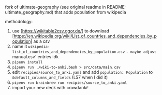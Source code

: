 fork of ultimate-geography (see original readme in
README-ultimate_geography.md) that adds population from wikipedia

methodology:

1. use [https://wikitable2csv.ggor.de/] to download
[https://en.wikipedia.org/wiki/List_of_countries_and_dependencies_by_population]
as a csv
1. name it `wikipedia-list_of_countries_and_dependencies_by_population.csv`
`. maybe adjust `manual.csv` entries idk
1. `pipenv install`
1. `pipenv run ./wiki-to-anki.bash > src/data/main.csv`
1. edit `recipies/source_to_anki.yaml` and add `population: Population` to `&default_columns_and_fields` (L57 when I did it)
1. `pipenv run brainbrew run recipies/source_to_anki.yaml`
1. import your new deck with crowdanki!
